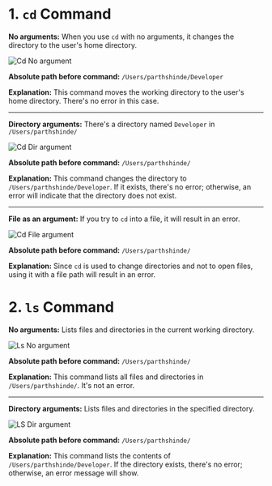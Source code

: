 # 1. `cd` Command 

**No arguments:** When you use `cd` with no arguments, it changes the directory to the user's home directory.

![Cd No argument](https://parthshinde04.github.io/cse15l-lab-reports/lab-report-1/images/Lab-Report-1-Image-1.png)

**Absolute path before command:** `/Users/parthshinde/Developer`

**Explanation:** This command moves the working directory to the user's home directory. There's no error in this case.

---

**Directory arguments:** There's a directory named `Developer` in `/Users/parthshinde/`

![Cd Dir argument](https://parthshinde04.github.io/cse15l-lab-reports/lab-report-1/images/Lab-Report-1-Image-2.png)

**Absolute path before command:** `/Users/parthshinde/`

**Explanation:** This command changes the directory to `/Users/parthshinde/Developer`. If it exists, there's no error; otherwise, an error will indicate that the directory does not exist.

---

**File as an argument:** If you try to `cd` into a file, it will result in an error.

![Cd File argument](https://parthshinde04.github.io/cse15l-lab-reports/lab-report-1/images/Lab-Report-1-Image-3.png)

**Absolute path before command:** `/Users/parthshinde/`

**Explanation:** Since `cd` is used to change directories and not to open files, using it with a file path will result in an error.

# 2. `ls` Command 

**No arguments:** Lists files and directories in the current working directory.

![Ls No argument](https://parthshinde04.github.io/cse15l-lab-reports/lab-report-1/images/Lab-Report-1-Image-4.png)

**Absolute path before command:** `/Users/parthshinde/`

**Explanation:** This command lists all files and directories in `/Users/parthshinde/`. It's not an error.

---

**Directory arguments:** Lists files and directories in the specified directory.

![LS Dir argument](https://parthshinde04.github.io/cse15l-lab-reports/lab-report-1/images/Lab-Report-1-Image-5.png)

**Absolute path before command:** `/Users/parthshinde/`

**Explanation:** This command lists the contents of `/Users/parthshinde/Developer`. If the directory exists, there's no error; otherwise, an error message will show.
